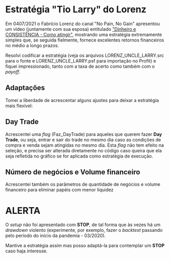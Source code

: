 # Estratégia "Tio Larry" do Lorenz

Em 0407/2021 o Fabrício Lorenz do canal "No Pain, No Gain" apresentou um vídeo (juntamente com sua esposa) entitulado ["Dinheiro e CONSISTÊNCIA - Como atingir"](https://youtu.be/QrxUReBhjko), mostrando uma estratégia extremamente simples que, se seguida fielmente, fornece excelentes retornos financeiros no médio a longo prazos.

Resolvi codificar a estratégia (veja os arquivos LORENZ_UNCLE_LARRY.src para o fonte e LORENZ_UNCLE_LARRY.psf para importação no Profit) e fiquei impressionado, tanto com a taxa de acerto como também com o *payoff*.

## Adaptações 
Tomei a liberdade de acrescentar alguns ajustes para deixar a estratégia mais flexível:

## Day Trade
Acrescentei uma *flag* (Faz_DayTrade) para aqueles que querem fazer **Day Trade**, ou seja, entrar e sair do trade no mesmo dia caso as condições de compra e venda sejam atingidas no mesmo dia. Esta *flag* não tem efeito na seleção, e precisa ser alterada diretamente no código caso queira que ela seja refletida no gráfico se for aplicada como estratégia de execução.

## Número de negócios e Volume financeiro
Acrescentei também os parâmetros de quantidade de negócios e volume financeiro para eliminar papéis com menor liquidez 

# ALERTA
O *setup* não foi apresentado com **STOP**, de tal forma que às vezes há um *drawdown* violento (experimente, por exemplo, fazer o *backtest* passando pelo período do início da pandemia - 03/2020).

Mantive a estratégia assim mas posso adaptá-la para contemplar um **STOP** caso haja interesse.
